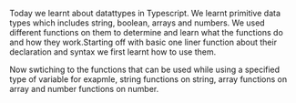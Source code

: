 Today we learnt about datattypes in Typescript. We learnt primitive data types which includes string, boolean, arrays and numbers. We used different functions on them to determine and learn what the functions do and how they work.Starting off with basic one liner function about their declaration and syntax we first learnt how to use them.

Now swtiching to the functions that can be used while using a specified type of variable for exapmle, string functions on string, array functions on array and number functions on number.


